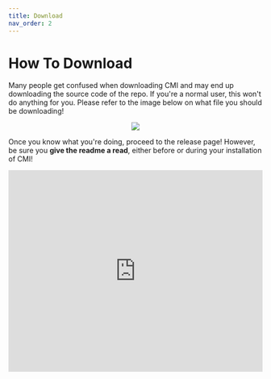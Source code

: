 ```yaml
---
title: Download
nav_order: 2
---
```


# How To Download

Many people get confused when downloading CMI and may end up downloading the source code of the repo. If you're a normal user, this won't do anything for you. Please refer to the image below on what file you should be downloading!

<center>
  <img class="bordered" align="center" src="https://user-images.githubusercontent.com/29824718/145624123-4d5f8846-df73-4c75-9f8a-236f5e09c5cf.png">
</center>

Once you know what you're doing, proceed to the release page! However, be sure you **give the readme a read**, either before or during your installation of CMI!

<div align="center">

  <iframe src="https://github.com/krypto5863/COM-Modular-Installer/releases/latest" width="100%" height="400" frameborder="0" scrolling="no"></iframe>
  
</div>
